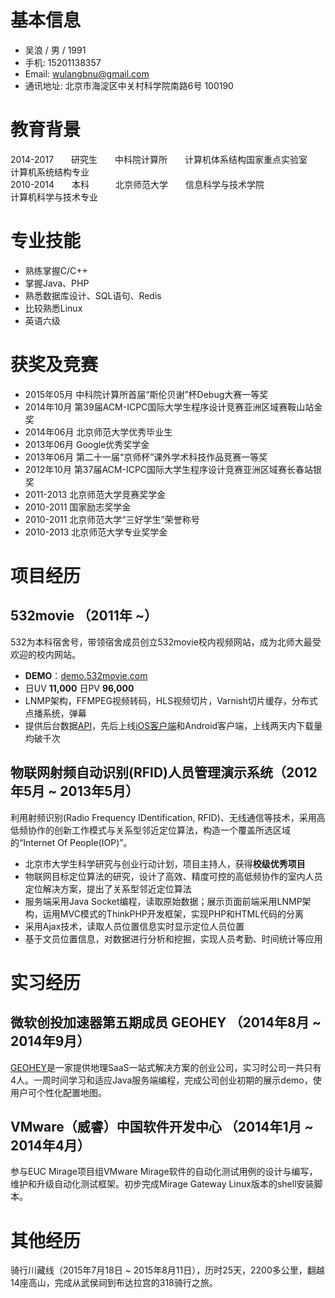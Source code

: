 # 基本信息

* 吴浪 / 男 / 1991
* 手机: 15201138357
* Email: wulangbnu@gmail.com
* 通讯地址: 北京市海淀区中关村科学院南路6号 100190

# 教育背景

2014-2017　　研究生　　中科院计算所　　计算机体系结构国家重点实验室　　计算机系统结构专业   
2010-2014　　本科　　　北京师范大学　　信息科学与技术学院　　　　　　　计算机科学与技术专业

# 专业技能

* 熟练掌握C/C++
* 掌握Java、PHP
* 熟悉数据库设计、SQL语句、Redis
* 比较熟悉Linux
* 英语六级

# 获奖及竞赛

* 2015年05月 中科院计算所首届“斯伦贝谢”杯Debug大赛一等奖
* 2014年10月 第39届ACM-ICPC国际大学生程序设计竞赛亚洲区域赛鞍山站金奖
* 2014年06月 北京师范大学优秀毕业生
* 2013年06月 Google优秀奖学金
* 2013年06月 第二十一届“京师杯”课外学术科技作品竞赛一等奖
* 2012年10月 第37届ACM-ICPC国际大学生程序设计竞赛亚洲区域赛长春站银奖
* 2011-2013 北京师范大学竞赛奖学金
* 2010-2011 国家励志奖学金
* 2010-2011 北京师范大学“三好学生”荣誉称号
* 2010-2013 北京师范大学专业奖学金

# 项目经历
 
## 532movie （2011年 ~）
 
 532为本科宿舍号，带领宿舍成员创立532movie校内视频网站，成为北师大最受欢迎的校内网站。
 
 * **DEMO**：[demo.532movie.com](http://demo.532movie.com)
 * 日UV **11,000** 日PV **96,000**
 * LNMP架构，FFMPEG视频转码，HLS视频切片，Varnish切片缓存，分布式点播系统，弹幕
 * 提供后台数据[API](http://demo.532movie.com/api.v1.html)，先后上线[iOS客户端](https://itunes.apple.com/cn/app/532movie/id1064883691)和Android客户端，上线两天内下载量均破千次

## 物联网射频自动识别(RFID)人员管理演示系统（2012年5月 ~ 2013年5月）

利用射频识别(Radio Frequency IDentification, RFID)、无线通信等技术，采用高低频协作的创新工作模式与关系型邻近定位算法，构造一个覆盖所选区域的“Internet Of People(IOP)”。

* 北京市大学生科学研究与创业行动计划，项目主持人，获得**校级优秀项目**
* 物联网目标定位算法的研究，设计了高效、精度可控的高低频协作的室内人员定位解决方案，提出了关系型邻近定位算法
* 服务端采用Java Socket编程，读取原始数据；展示页面前端采用LNMP架构，运用MVC模式的ThinkPHP开发框架，实现PHP和HTML代码的分离
* 采用Ajax技术，读取人员位置信息实时显示定位人员位置
* 基于文员位置信息，对数据进行分析和挖掘，实现人员考勤、时间统计等应用

# 实习经历
 
## 微软创投加速器第五期成员 GEOHEY （2014年8月 ~ 2014年9月）

[GEOHEY](https://geohey.com/)是一家提供地理SaaS一站式解决方案的创业公司，实习时公司一共只有4人。一周时间学习和适应Java服务端编程，完成公司创业初期的展示demo，使用户可个性化配置地图。
 
## VMware（威睿）中国软件开发中心 （2014年1月 ~ 2014年4月）

参与EUC Mirage项目组VMware Mirage软件的自动化测试用例的设计与编写，维护和升级自动化测试框架。初步完成Mirage Gateway Linux版本的shell安装脚本。

# 其他经历

骑行川藏线（2015年7月18日 ~ 2015年8月11日），历时25天，2200多公里，翻越14座高山，完成从武侯祠到布达拉宫的318骑行之旅。



